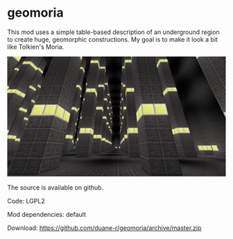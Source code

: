 # geomoria

This mod uses a simple table-based description of an underground region to create huge, geomorphic constructions. My goal is to make it look a bit like Tolkien's Moria.


![screenshot](https://raw.githubusercontent.com/duane-r/geomoria/master/screenshot1.jpg)


The source is available on github.

Code: LGPL2

Mod dependencies: default

Download: https://github.com/duane-r/geomoria/archive/master.zip

